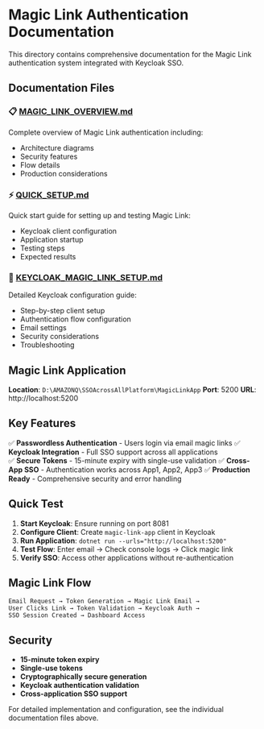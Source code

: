 # Magic Link Authentication Documentation

This directory contains comprehensive documentation for the Magic Link authentication system integrated with Keycloak SSO.

## Documentation Files

### 📋 [MAGIC_LINK_OVERVIEW.md](MAGIC_LINK_OVERVIEW.md)
Complete overview of Magic Link authentication including:
- Architecture diagrams
- Security features
- Flow details
- Production considerations

### ⚡ [QUICK_SETUP.md](QUICK_SETUP.md)
Quick start guide for setting up and testing Magic Link:
- Keycloak client configuration
- Application startup
- Testing steps
- Expected results

### 🔧 [KEYCLOAK_MAGIC_LINK_SETUP.md](KEYCLOAK_MAGIC_LINK_SETUP.md)
Detailed Keycloak configuration guide:
- Step-by-step client setup
- Authentication flow configuration
- Email settings
- Security considerations
- Troubleshooting

## Magic Link Application

**Location**: `D:\AMAZONQ\SSOAcrossAllPlatform\MagicLinkApp`
**Port**: 5200
**URL**: http://localhost:5200

## Key Features

✅ **Passwordless Authentication** - Users login via email magic links
✅ **Keycloak Integration** - Full SSO support across all applications  
✅ **Secure Tokens** - 15-minute expiry with single-use validation
✅ **Cross-App SSO** - Authentication works across App1, App2, App3
✅ **Production Ready** - Comprehensive security and error handling

## Quick Test

1. **Start Keycloak**: Ensure running on port 8081
2. **Configure Client**: Create `magic-link-app` client in Keycloak
3. **Run Application**: `dotnet run --urls="http://localhost:5200"`
4. **Test Flow**: Enter email → Check console logs → Click magic link
5. **Verify SSO**: Access other applications without re-authentication

## Magic Link Flow

```
Email Request → Token Generation → Magic Link Email → 
User Clicks Link → Token Validation → Keycloak Auth → 
SSO Session Created → Dashboard Access
```

## Security

- **15-minute token expiry**
- **Single-use tokens**
- **Cryptographically secure generation**
- **Keycloak authentication validation**
- **Cross-application SSO support**

For detailed implementation and configuration, see the individual documentation files above.